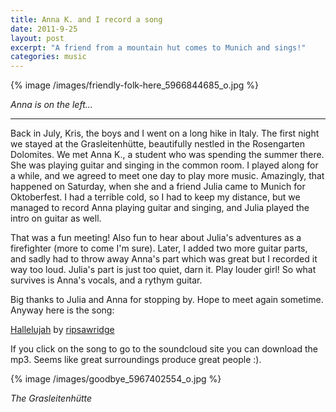 ```yaml
---
title: Anna K. and I record a song
date: 2011-9-25
layout: post
excerpt: "A friend from a mountain hut comes to Munich and sings!"
categories: music
---
```


{% image /images/friendly-folk-here_5966844685_o.jpg %}
  
_Anna is on the left..._
  
---
  
Back in July, Kris, the boys and I went on a long hike in Italy. The first
night we stayed at the Grasleitenhütte, beautifully nestled in the Rosengarten
Dolomites. We met Anna K., a student who was spending the summer there.
She was playing guitar and singing in the common room. I played along for
a while, and we agreed to meet one day to play more music. Amazingly, that
happened on Saturday, when she and a friend Julia came to Munich for Oktoberfest.
I had a terrible cold, so I had to keep my distance, but we managed to
record Anna playing guitar and singing, and Julia played the intro on guitar
as well.
  
  
That was a fun meeting! Also fun to hear about Julia's adventures as a
firefighter (more to come I'm sure). Later, I added two more guitar parts,
and sadly had to throw away Anna's part which was great but I recorded
it way too loud. Julia's part is just too quiet, darn it. Play louder girl!
So what survives is Anna's vocals, and a rythym guitar.

Big thanks to Julia and Anna for stopping by. Hope to meet again sometime.
Anyway here is the song:
  
  
  
[Hallelujah](http://soundcloud.com/ripsawridge/hallelujah) by [ripsawridge](http://soundcloud.com/ripsawridge)
  
  
If you click on the song to go to the soundcloud site you can download
the mp3. Seems like great surroundings produce great people :).
  
  
{% image /images/goodbye_5967402554_o.jpg %}
  
_The Grasleitenhütte_

